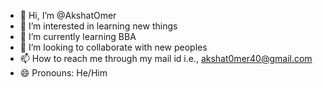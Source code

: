 - 👋 Hi, I’m @AkshatOmer
- 👀 I’m interested in learning new things 
- 🌱 I’m currently learning BBA 
- 💞️ I’m looking to collaborate with new peoples 
- 📫 How to reach me through my mail id i.e., akshat0mer40@gmail.com
- 😄 Pronouns: He/Him


<!---
AkshatOmer/AkshatOmer is a ✨ special ✨ repository because its `README.md` (this file) appears on your GitHub profile.
You can click the Preview link to take a look at your changes.
--->
